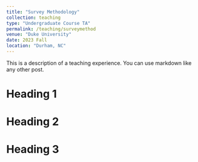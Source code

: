 ```yaml
---
title: "Survey Methodology"
collection: teaching
type: "Undergraduate Course TA"
permalink: /teaching/surveymethod
venue: "Duke University"
date: 2023 Fall
location: "Durham, NC"
---
```


This is a description of a teaching experience. You can use markdown like any other post.

Heading 1
======

Heading 2
======

Heading 3
======
